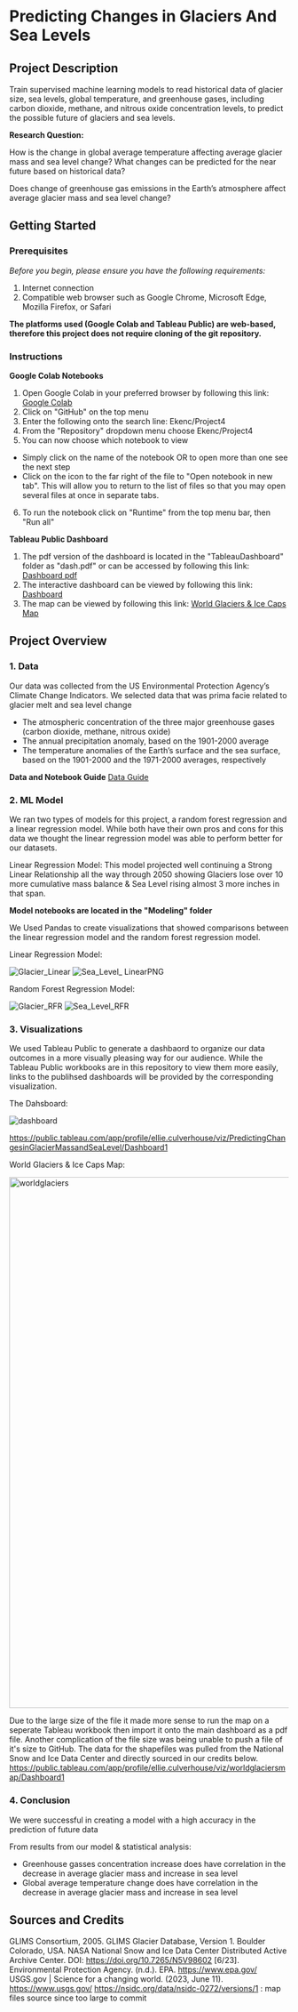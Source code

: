 # Predicting Changes in Glaciers And Sea Levels

## Project Description

Train supervised machine learning models to read historical data of glacier size, sea levels, global temperature, and greenhouse gases, including carbon dioxide, methane, and nitrous oxide concentration levels, to predict the possible future of glaciers and sea levels.

**Research Question:**

How is the change in global average temperature affecting average glacier mass and sea level change? What changes can be predicted for the near future based on historical data?

Does change of greenhouse gas emissions in the Earth’s atmosphere affect average glacier mass and sea level change? 


## Getting Started
### Prerequisites

*Before you begin, please ensure you have the following requirements:*
1. Internet connection
2. Compatible web browser such as Google Chrome, Microsoft Edge, Mozilla Firefox, or Safari

**The platforms used (Google Colab and Tableau Public) are web-based, therefore this project does not require cloning of the git repository.**

### Instructions

**Google Colab Notebooks**
1. Open Google Colab in your preferred browser by following this link: [Google Colab](https://colab.research.google.com/)
2. Click on "GitHub" on the top menu
3. Enter the following onto the search line: Ekenc/Project4
4. From the "Repository" dropdown menu choose Ekenc/Project4
5. You can now choose which notebook to view
- Simply click on the name of the notebook OR to open more than one see the next step
- Click on the icon to the far right of the file to "Open notebook in new tab". This will allow you to return to the list of files so   that you may open several files at once in separate tabs.  
6. To run the notebook click on "Runtime" from the top menu bar, then "Run all"
 
**Tableau Public Dashboard**
1. The pdf version of the dashboard is located in the "TableauDashboard" folder as "dash.pdf" or can be accessed by following this link: [Dashboard pdf](https://github.com/Ekenc/Project4/assets/119901186/2d3cbeb3-6482-4691-a312-5e32dc30c79f)
2. The interactive dashboard can be viewed by following this link: [Dashboard](https://public.tableau.com/app/profile/ellie.culverhouse/viz/PredictingChangesinGlacierMassandSeaLevel/Dashboard1)
3. The map can be viewed by following this link: [World Glaciers & Ice Caps Map](https://public.tableau.com/app/profile/ellie.culverhouse/viz/worldglaciersmap/Dashboard1)

## Project Overview

### 1. Data
Our data was collected from the US Environmental Protection Agency’s Climate Change Indicators.
We selected data that was prima facie related to glacier melt and sea level change
- The atmospheric concentration of the three major greenhouse gases (carbon dioxide, methane, nitrous oxide)
- The annual precipitation anomaly, based on the 1901-2000 average
- The temperature anomalies of the Earth’s surface and the sea surface, based on the 1901-2000 and the 1971-2000 averages, respectively

**Data and Notebook Guide** [Data Guide](https://github.com/Ekenc/Project4/blob/main/Data_Guide_For_Notebooks_CSVs.pdf)


### 2. ML Model
We ran two types of models for this project, a random forest regression and a linear regression model. While both have their own pros and cons for this data we thought the linear regression model was able to perform better for our datasets.

Linear Regression Model:
This model projected well continuing a Strong Linear Relationship all the way through 2050 showing Glaciers lose over 10 more cumulative mass balance & Sea Level rising almost 3 more inches in that span.

**Model notebooks are located in the "Modeling" folder**

We Used Pandas to create visualizations that showed comparisons between the linear regression model and the random forest regression model.

Linear Regression Model:

![Glacier_Linear](https://github.com/Ekenc/Project4/assets/119901186/ebbca2c5-2a24-4be8-a0b8-135df75768ad)
![Sea_Level_ LinearPNG](https://github.com/Ekenc/Project4/assets/119901186/81170b32-eb7f-4274-bbd3-f89e070f5193)

Random Forest Regression Model:

![Glacier_RFR](https://github.com/Ekenc/Project4/assets/119901186/0c591e92-4f48-45c8-8f75-4dc2114d0bc8)
![Sea_Level_RFR](https://github.com/Ekenc/Project4/assets/119901186/504bcc74-4597-4c79-a0a9-e0e675759df9)

### 3. Visualizations
We used Tableau Public to generate a dashbaord to organize our data outcomes in a more visually pleasing way for our audience. While the Tableau Public workbooks are in this repository to view them more easily, links to the publihsed dashboards will be provided by the corresponding visualization.

The Dahsboard:

![dashboard](https://github.com/Ekenc/Project4/assets/119901186/2d3cbeb3-6482-4691-a312-5e32dc30c79f)

https://public.tableau.com/app/profile/ellie.culverhouse/viz/PredictingChangesinGlacierMassandSeaLevel/Dashboard1

World Glaciers & Ice Caps Map:

<img width="955" alt="worldglaciers" src="https://github.com/Ekenc/Project4/assets/119901186/8958f8e5-4327-4d7a-8cd1-0e1457ff2a1e">


Due to the large size of the file it made more sense to run the map on a seperate Tableau workbook then import it onto the main dashboard as a pdf file. Another complication of the file size was being unable to push a file of it's size to GitHub. The data for the shapefiles was pulled from the National Snow and Ice Data Center and directly sourced in our credits below.
https://public.tableau.com/app/profile/ellie.culverhouse/viz/worldglaciersmap/Dashboard1

### 4. Conclusion
We were successful in creating a model with a high accuracy in the prediction of future data

From results from our model & statistical analysis:
- Greenhouse gasses concentration increase does have correlation in the decrease in average glacier mass and increase in sea level
- Global average temperature change does have correlation in the decrease in average glacier mass and increase in sea level



## Sources and Credits
GLIMS Consortium, 2005. GLIMS Glacier Database, Version 1. Boulder Colorado, USA.  NASA National Snow and Ice Data Center Distributed Active Archive Center.  DOI: https://doi.org/10.7265/N5V98602  [6/23].
Environmental Protection Agency. (n.d.). EPA. https://www.epa.gov/ 
USGS.gov | Science for a changing world. (2023, June 11). https://www.usgs.gov/
https://nsidc.org/data/nsidc-0272/versions/1 : map files source since too large to commit
